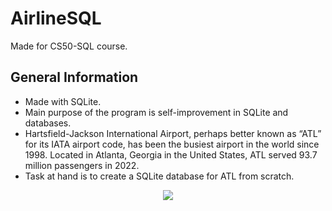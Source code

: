 # AirlineSQL
Made for CS50-SQL course.

## General Information
- Made with SQLite.
- Main purpose of the program is self-improvement in SQLite and databases.
- Hartsfield-Jackson International Airport, perhaps better known as “ATL” for its IATA airport code, has been the busiest airport in the world since 1998. Located in Atlanta, Georgia in the United States, ATL served 93.7 million passengers in 2022.
- Task at hand is to create a SQLite database for ATL from scratch.


<p align = "center"><img src="https://github.com/user-attachments/assets/395863de-3f8b-419d-a0f7-64daecbfb4d8"></p>




